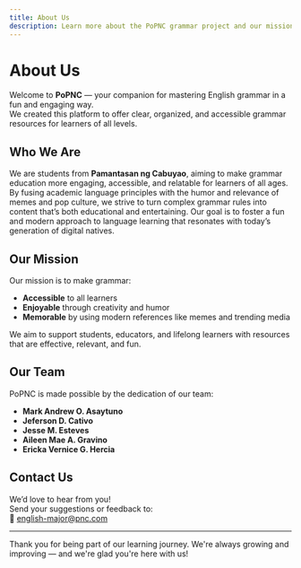 ```yaml
---
title: About Us
description: Learn more about the PoPNC grammar project and our mission.
---
```


# About Us

Welcome to **PoPNC** — your companion for mastering English grammar in a fun and engaging way.  
We created this platform to offer clear, organized, and accessible grammar resources for learners of all levels.

## Who We Are

We are students from **Pamantasan ng Cabuyao**, aiming to make grammar education more engaging, accessible, and relatable for learners of all ages. By fusing academic language principles with the humor and relevance of memes and pop culture, we strive to turn complex grammar rules into content that’s both educational and entertaining. Our goal is to foster a fun and modern approach to language learning that resonates with today’s generation of digital natives.

## Our Mission

Our mission is to make grammar:

- **Accessible** to all learners
- **Enjoyable** through creativity and humor
- **Memorable** by using modern references like memes and trending media

We aim to support students, educators, and lifelong learners with resources that are effective, relevant, and fun.

## Our Team

PoPNC is made possible by the dedication of our team:

- **Mark Andrew O. Asaytuno**
- **Jeferson D. Cativo**
- **Jesse M. Esteves**
- **Aileen Mae A. Gravino**
- **Ericka Vernice G. Hercia**

## Contact Us

We’d love to hear from you!  
Send your suggestions or feedback to:  
📧 [english-major@pnc.com](mailto:english-major@pnc.com)

---

Thank you for being part of our learning journey. We're always growing and improving — and we're glad you're here with us!
